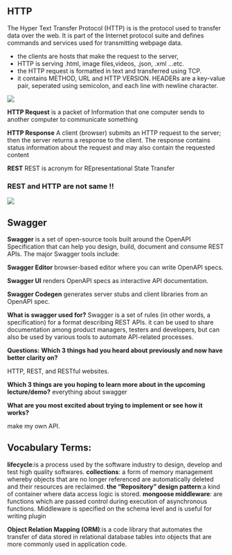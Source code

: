 ## HTTP
The Hyper Text Transfer Protocol (HTTP) is is the protocol used to transfer data over the web. It is part of the Internet protocol suite and defines commands and services used for transmitting webpage data.

* the clients are hosts that make the request to the server,
* HTTP is serving .html, image files,videos, .json, .xml ...etc.
* the HTTP request is formatted in text and transferred using TCP.
* it contains METHOD, URL and HTTP VERSION. HEADERs are a key-value pair, seperated using semicolon, and each line with newline character.

![](https://i2.wp.com/marketbusinessnews.com/wp-content/uploads/2018/01/HTTP-definition-and-example.jpg?fit=848%2C673&ssl=1)


**HTTP Request**
is a packet of Information that one computer sends to another computer to communicate something


**HTTP Response**
A client (browser) submits an HTTP request to the server; then the server returns a response to the client. The response contains status information about the request and may also contain the requested content


**REST**
REST is acronym for REpresentational State Transfer

### REST and HTTP are not same !!

![](https://d1xple9gxb4tux.cloudfront.net/assets/images/article_images/bd4442aed16acafc54c7943d34abff0edadfa74c.png?1553504574)



## Swagger

**Swagger** is a set of open-source tools built around the OpenAPI Specification that can help you design, build, document and consume REST APIs. The major Swagger tools include:


**Swagger Editor**
browser-based editor where you can write OpenAPI specs.

**Swagger UI**
renders OpenAPI specs as interactive API documentation.

**Swagger Codegen**
generates server stubs and client libraries from an OpenAPI spec.

**What is swagger used for?**
Swagger is a set of rules (in other words, a specification) for a format describing REST APIs. it can be used to share documentation among product managers, testers and developers, but can also be used by various tools to automate API-related processes.



**Questions:**
**Which 3 things had you heard about previously and now have better clarity on?**

HTTP, REST, and RESTful websites.


**Which 3 things are you hoping to learn more about in the upcoming lecture/demo?**
everything about swagger


**What are you most excited about trying to implement or see how it works?**

make my own API.

## Vocabulary Terms:

**lifecycle**:is a process used by the software industry to design, develop and test high quality softwares.
**collections**: a form of memory management whereby objects that are no longer referenced are automatically deleted and their resources are reclaimed.
**the “Repository” design pattern**:a kind of container where data access logic is stored.
**mongoose middleware**: are functions which are passed control during execution of asynchronous functions. Middleware is specified on the schema level and is useful for writing plugin

**Object Relation Mapping (ORM)**:is a code library that automates the transfer of data stored in relational database tables into objects that are more commonly used in application code.